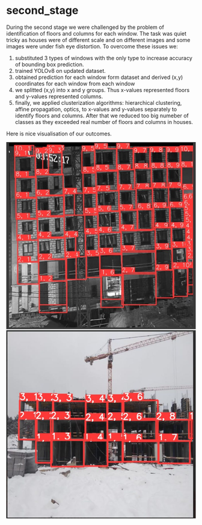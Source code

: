 # second_stage
During the second stage we were challenged by the problem of identification of floors and columns for each window. The task was quiet tricky as houses were of different scale and on different images and some images were under fish eye distortion.
To overcome these issues we:
1. substituted 3 types of windows with the only type to increase accuracy of bounding box prediction.
2. trained YOLOv8 on updated dataset.
3. obtained prediction for each window form dataset and derived (x,y) coordinates for each window from each window
4. we splitted (x,y) into x and y groups. Thus x-values represented floors and y-values represented columns.
5. finally, we applied clusterization algorithms: hierarchical clustering, affine propagation, optics, to x-values and y-values separately to identify floors and columns. After that we reduced too big numeber of classes as they exceeded real number of floors and columns in houses.

Here is nice visualisation of our outcomes.

![alt text](https://github.com/REDISKA3000/urbancode_2023/blob/1e269bf530fbf07d182ca02fe0cf67caf7fd455a/second_stage/results/inf_st2.jpg)
![alt text](https://github.com/REDISKA3000/urbancode_2023/blob/1e269bf530fbf07d182ca02fe0cf67caf7fd455a/second_stage/results/inf_stg2_3.jpg)
